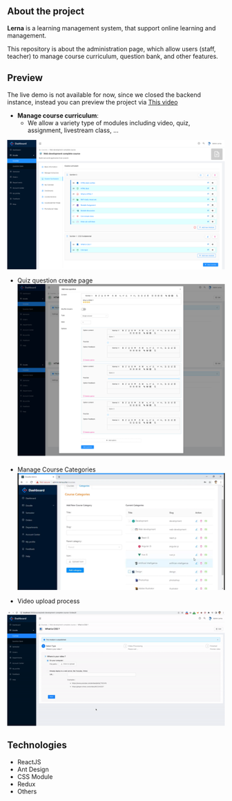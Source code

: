 ## About the project

**Lerna** is a learning management system, that support online learning and management.

This repository is about the administration page, which allow users (staff, teacher) to manage course curriculum, question bank, and other features.

## Preview

The live demo is not available for now, since we closed the backend instance, instead you can preview the project via [This video](https://www.youtube.com/watch?v=19s5P7ZJilI)

- **Manage course curriculum**:
  - We allow a variety type of modules including video, quiz, assignment, livestream class, ...

![Course curriculum](./images/course-curriculum.png)

  - Quiz question create page
![Course quiz](./images/course-quiz.png)

  - Manage Course Categories
![Course Categories](./images/categories.png)

  - Video upload process

![Upload video](./images/upload-video.gif)

## Technologies

- ReactJS
- Ant Design
- CSS Module
- Redux
- Others

